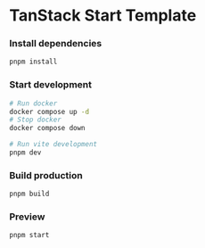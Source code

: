 # TanStack Start Template

### Install dependencies

```bash
pnpm install
```

### Start development

```bash
# Run docker
docker compose up -d
# Stop docker
docker compose down

# Run vite development
pnpm dev
```

### Build production

```bash
pnpm build
```

### Preview

```bash
pnpm start
```
